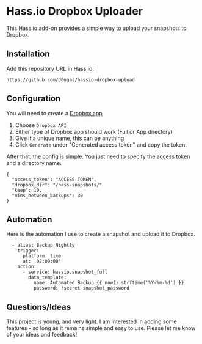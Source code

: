 # Hass.io Dropbox Uploader

This Hass.io add-on provides a simple way to upload your snapshots to Dropbox.

## Installation

Add this repository URL in Hass.io:

	https://github.com/d0ugal/hassio-dropbox-upload


## Configuration

You will need to create a [Dropbox app](https://www.dropbox.com/developers/apps)

1. Choose `Dropbox API`
2. Either type of Dropbox app should work (Full or App directory)
3. Give it a unique name, this can be anything
4. Click `Generate` under "Generated access token" and copy the token.

After that, the config is simple. You just need to specify the access token and
a directory name.

```
{
  "access_token": "ACCESS TOKEN",
  "dropbox_dir": "/hass-snapshots/"
  "keep": 10,
  "mins_between_backups": 30
}
```

## Automation

Here is the automation I use to create a snapshot and upload it to Dropbox.

```
  - alias: Backup Nightly
    trigger:
      platform: time
      at: '02:00:00'
    action:
      - service: hassio.snapshot_full
        data_template:
          name: Automated Backup {{ now().strftime('%Y-%m-%d') }}
          password: !secret snapshot_password
```


## Questions/Ideas

This project is young, and very light. I am interested in adding some features -
so long as it remains simple and easy to use. Please let me know of your ideas
and feedback!
